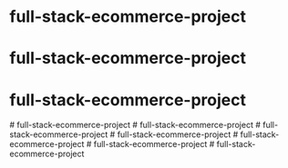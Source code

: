 # full-stack-ecommerce-project
# full-stack-ecommerce-project
# full-stack-ecommerce-project
#   f u l l - s t a c k - e c o m m e r c e - p r o j e c t  
 #   f u l l - s t a c k - e c o m m e r c e - p r o j e c t  
 #   f u l l - s t a c k - e c o m m e r c e - p r o j e c t  
 #   f u l l - s t a c k - e c o m m e r c e - p r o j e c t  
 # full-stack-ecommerce-project
#   f u l l - s t a c k - e c o m m e r c e - p r o j e c t  
 #   f u l l - s t a c k - e c o m m e r c e - p r o j e c t  
 